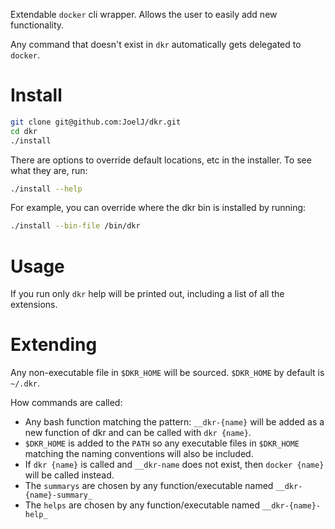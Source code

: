 Extendable `docker` cli wrapper. Allows the user to easily add new functionality.

Any command that doesn't exist in `dkr` automatically gets delegated to `docker`.

# Install

```bash
git clone git@github.com:JoelJ/dkr.git
cd dkr
./install
```

There are options to override default locations, etc in the installer.
To see what they are, run:

```bash
./install --help
```

For example, you can override where the dkr bin is installed by running:

```bash
./install --bin-file /bin/dkr
```

# Usage

If you run only `dkr` help will be printed out, including a list of all the extensions. 

# Extending

Any non-executable file in `$DKR_HOME` will be sourced. `$DKR_HOME` by default is `~/.dkr`.

How commands are called:

* Any bash function matching the pattern: `__dkr-{name}` will be added as a new function of dkr and can be called with `dkr {name}`.
* `$DKR_HOME` is added to the `PATH` so any executable files in `$DKR_HOME` matching the naming conventions will also be included.
* If `dkr {name}` is called and `__dkr-name` does not exist, then `docker {name}` will be called instead.
* The `summarys` are chosen by any function/executable named `__dkr-{name}-summary_`
* The `helps` are chosen by any function/executable named `__dkr-{name}-help_`
